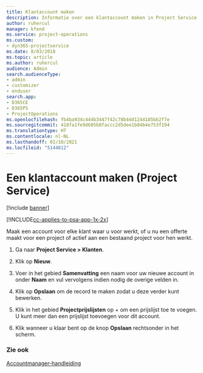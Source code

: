 ```yaml
---
title: Klantaccount maken
description: Informatie over een klantaccount maken in Project Service
author: ruhercul
manager: kfend
ms.service: project-operations
ms.custom:
- dyn365-projectservice
ms.date: 8/03/2018
ms.topic: article
ms.author: ruhercul
audience: Admin
search.audienceType:
- admin
- customizer
- enduser
search.app:
- D365CE
- D365PS
- ProjectOperations
ms.openlocfilehash: fb4ba934c444b3447f42c78b4dd1244185bb2f7e
ms.sourcegitcommit: 418fa1fe9d605b8faccc2d5dee1b04b4e753f194
ms.translationtype: HT
ms.contentlocale: nl-NL
ms.lasthandoff: 02/10/2021
ms.locfileid: "5144812"
---
```

# <a name="create-a-customer-account-project-service"></a>Een klantaccount maken (Project Service)

[!include [banner](../includes/psa-now-project-operations.md)]

[!INCLUDE[cc-applies-to-psa-app-1x-2x](../includes/cc-applies-to-psa-app-1x-2x.md)]

Maak een account voor elke klant waar u voor werkt, of u nu een offerte maakt voor een project of actief aan een bestaand project voor hen werkt.  
  
1.  Ga naar **Project Service > Klanten**.  
  
2.  Klik op **Nieuw**.  
  
3.  Voer in het gebied **Samenvatting** een naam voor uw nieuwe account in onder **Naam** en vul vervolgens indien nodig de overige velden in.  
  
4.  Klik op **Opslaan** om de record te maken zodat u deze verder kunt bewerken.  
  
5.  Klik in het gebied **Projectprijslijsten** op + om een prijslijst toe te voegen. U kunt meer dan een prijslijst toevoegen voor dit account.  
  
6.  Klik wanneer u klaar bent op de knop **Opslaan** rechtsonder in het scherm.  
  
### <a name="see-also"></a>Zie ook  
 [Accountmanager-handleiding](../psa/account-manager-guide.md)
